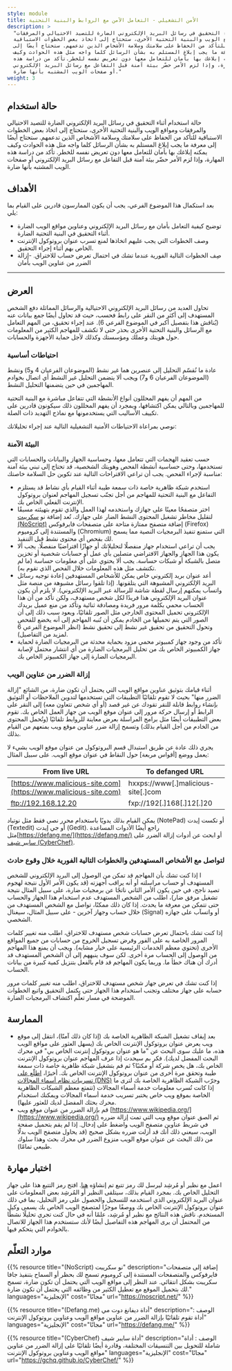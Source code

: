 ```yaml
---
style: module
title: الأمن التشغيلي - التعامل الآمن مع الروابط والبنية التحتية
description: >
  "أثناء التحقيق في رسائل البريد الإلكتروني الضارة للتصيد الاحتيالي والمرفقات
  ومواقع الويب والبنية التحتية الأخرى، ستحتاج إلى اتخاذ بعض الخطوات الاستباقية
  للتأكد من الحفاظ على سلامتك وسلامة الأشخاص الذين تدعمهم. ستحتاج أيضًا إلى
  معرفة ما يجب إبلاغ المستلم به بشأن الرسائل كلما واجه مثل هذه الحوادث وكيف
  يمكنه إبلاغك بها بأمان للتعامل معها دون تعريض نفسه للخطر.تأكد من دراسة هذه
  المهارة، وإذا لزم الأمر حضّر بيئة آمنة قبل التفاعل مع رسائل البريد الإلكتروني
  أو صفحات الويب المشتبه بأنها ضارة."
weight: 3
---
```


## حالة استخدام
حالة استخدام
أثناء التحقيق في رسائل البريد الإلكتروني الضارة للتصيد الاحتيالي والمرفقات ومواقع الويب والبنية التحتية الأخرى، ستحتاج إلى اتخاذ بعض الخطوات الاستباقية للتأكد من الحفاظ على سلامتك وسلامة الأشخاص الذين تدعمهم. ستحتاج أيضًا إلى معرفة ما يجب إبلاغ المستلم به بشأن الرسائل كلما واجه مثل هذه الحوادث وكيف يمكنه إبلاغك بها بأمان للتعامل معها دون تعريض نفسه للخطر.
تأكد من دراسة هذه المهارة، وإذا لزم الأمر حضّر بيئة آمنة قبل التفاعل مع رسائل البريد الإلكتروني أو صفحات الويب المشتبه بأنها ضارة.

## الأهداف 
بعد استكمال هذا الموضوع الفرعي، يجب أن يكون الممارسون قادرين على القيام بما يلي:

- توضيح كيفية التعامل بأمان مع رسائل البريد الإلكتروني وعناوين مواقع الويب الضارة أثناء التحقيق في البنية التحتية الضارة.
- وصف الخطوات التي يجب عليهم اتخاذها لمنع تسرب عنوان بروتوكول الإنترنت الخاص بهم أثناء إجراء التحقيق.
- صِف الخطوات التالية الفورية عندما تشك في احتمال تعرض حساب للاختراق.
-إزالة الضرر من عناوين الويب بأمان

---

## العرض  

تحاول العديد من رسائل البريد الإلكتروني الاحتيالية والرسائل المماثلة دفع الشخص المستهدف إلى أكثر من النقر على رابط فحسب، حيث قد تحاول أيضًا جمع بيانات عنه (يُناقش هذا بتفصيل أكبر في الموضوع الفرعي 6). عند إجراء تحقيق، من المهم التعامل مع الرسائل والبنية التحتية الأخرى بحذر حتى لا تكشف للمهاجم الكثير من المعلومات حول هويتك وعملك ومؤسستك وكذلك لأجل حماية الأجهزة والحسابات.


### احتياطات أساسية

عادة ما نُقسّم التحليل إلى عنصرين هما غير نشط (الموضوعان الفرعيان 4 و5) ونشط (الموضوعان الفرعيان 6 و7) ويجب ألا يتضمن التحليل غير النشط أي اتصال بخوادم المهاجمين في حين يتضمنها التحليل النشط.

من المهم أن يفهم المحللون أنواع الأنشطة التي تتفاعل مباشرة مع البنية التحتية للمهاجمين وبالتالي يمكن اكتشافها، وبمجرد أن يفهم المحللون ذلك سيكونون قادرين على تكييف الأساليب التي يستخدمونها مع نماذج التهديد ذات الصلة.

نوصي بمراعاة الاحتياطات الأمنية التشغيلية التالية عند إجراء تحليلاتك:

### البيئة الآمنة

حسب تعقيد الهجمات التي تتعامل معها، وحساسية الجهاز والبيانات والحسابات التي تستخدمها، وحتى حساسية أنشطة الفحص وهويتك الشخصية، قد تحتاج إلى تبني بيئة آمنة مناسبة لإجراء الفحص. يجب أن تراعي الاقتراحات التالية عند تكوين حل السلامة خاصتك:

- استخدم شبكة ظاهرية خاصة ذات سمعة طيبة أثناء القيام بأي نشاط قد يستلزم التفاعل مع البنية التحتية للمهاجم من أجل تجنّب تسجيل المهاجم لعنوان بروتوكول الإنترنت الفعلي الخاص بك. 
- اختر متصفحًا معينًا على جهازك واستخدمه لهذا العمل والذي تقوم بتهيئته مسبقًا لتقليل مخاطر تشغيل المحتوى النشط الضار على جهازك. تُعد إضافة نو [سكريبت (NoScript)](https://noscript.net/)  إضافة متصفح ممتازة متاحة على متصفحات فايرفوكس (Firefox) والمستندة إلى كروميوم (Chromium) التي ستمنع تنفيذ البرمجيات النصية مما يسمح لك بفحص أي محتوى نشط قبل التنفيذ. 
- يجب أن تراعي استخدام جهاز منفصلًا لتحليلاتك أو جهازًا افتراضيًا منفصلًا. يجب ألا يكون هذا الجهاز والجهاز الافتراضي متصلين بأي عمل أو حسابات شخصية أو تخزين متصل بالشبكة أو شبكات حساسة. يجب ألا يحتوي على أي معلومات حساسة (ما لم تكتشف مثل هذه المعلومات خلال الفحص الذي تقوم به). 
- أعد عنوان بريد إلكتروني خاص يمكن للأشخاص المستهدفين إعادة توجيه رسائل البريد الإلكتروني المشبوهة التي يتلقونها. (إذا تلقوا رسائل مشبوهة من منصة مثل واتسآب يمكنهم إرسال لقطة شاشة للرسالة عبر البريد الإلكتروني). لا يلزم أن يكون عنوان البريد الإلكتروني هذا فريدًا لكل شخص مستهدف، ولكن تأكد من أن هذا الحساب محمي بكلمة مرور فريدة ومصادقة ثنائية وتأكد من منع عميل بريدك الإلكتروني تحميل المحتوى الخارجي مثل الصور تلقائيًا، ويعود سبب ذلك إلى أن الصور التي يتم تحميلها من الخادم يمكن أن تُنبه المهاجم إلى أنه يخضع للفحص وتحول التحقيق من تحقيق غير نشط إلى تحقيق نشط (انظر الموضوع الفرعي 6 لمزيد من التفاصيل).
- تأكد من وجود جهاز كمبيوتر محمي مزود بحماية محدثة من البرمجيات الضارة لحماية جهاز الكمبيوتر الخاص بك من تحليل البرمجيات الضارة من أي انتشار محتمل لإصابة البرمجيات الضارة إلى جهاز الكمبيوتر الخاص بك.

### إزالة الضرر من عناوين الويب

أثناء قيامك بتوثيق عناوين مواقع الويب التي يحتمل أن تكون ضارة، من الشائع "إزالة الضرر منها" بحيث لا تقوم تلقائيًا التطبيقات التي تستخدمها لتدوين الملاحظات أو التوثيق بإنشاء روابط قابلة للنقر تقودك عن غير قصد (أو أي شخص تتعاون معه) إلى النقر على الرابط أو إرسال حركة مرور إلى عنوان موقع الويب من جهاز العمل الخاص بك. تقوم بعض التطبيقات أيضًا مثل برامج المراسلة بعرض معاينة للروابط تلقائيًا (وتُحمل المحتوى من الخادم من أجل القيام بذلك) وتسمح إزالة ضرر عناوين موقع ويب بمنعهم من القيام بذلك.

يجري ذلك عادة عن طريق استبدال قسم البروتوكول من عنوان موقع الويب بشيء لا يعمل ووضع [أقواس مربعة] حول النقاط في عنوان موقع الويب. على سبيل المثال: 



| From live URL                                                      | To defanged URL                   |
|--------------------------------------------------------------------|-----------------------------------|
| [https://www.malicious-site.com](https://www.malicious-site.com)   | hxxps://www[.]malicious-site[.]com |
| ftp://192.168.12.20                                                | fxp://192[.]168[.]12[.]20          |



يمكن القيام بذلك يدويًا باستخدام محرر نصي فقط مثل نوتباد (NotePad) أو تكست إيدت (Textedit) أو جي إيدت (Gedit). راجع أيضًا الأدوات المساعدة مثل[https://defang.me/](https://defang.me/)  أو ابحث عن أدوات إزالة الضرر على[ سايبر شيف (CyberChef)](https://gchq.github.io/CyberChef).


### لتواصل مع الأشخاص المستهدفين والخطوات التالية الفورية خلال وقوع حادث
ا
إذا كنت تشك بأن المهاجم قد تمكن من الوصول إلى البريد الإلكتروني للشخص المستهدف أو حساب مراسلته أو أنه يراقب أجهزته (قد يكون الأمر الأول نتيجة لهجوم تصيد ناجح، في حين يكون الأمر الثاني ناتجًا عن برمجيات ضارة، على سبيل المثال نتيجة تشغيل مرفق ضار)، اطلب من الشخص المستهدف عدم استخدام هذا الجهاز والحساب حتى تتمكن من معرفة ما يحدث. إذا كان ذلك ممكنًا، تواصل مع الشخص المستهدف من خلال حساب وجهاز آخرين - على سبيل المثال، سيغنال (Signal) أو واتسآب على جهازه الشخصي.

إذا كنت تشك باحتمال تعرض حسابات شخص مستهدف للاختراق، اطلب منه تغيير كلمات المرور الخاصة به على الفور وفرض تسجيل الخروج من حسابات من جميع المواقع الأخرى (تحتوي معظم الخدمات الرئيسية على خيار مشابه). ويجب أن يمنع هذا المهاجم من الوصول إلى الحساب مرة أخرى. لكن سوف ينبههم إلى أن الشخص المستهدف قد أدرك أن هناك خطأ ما. وربما يكون المهاجم قد قام بالفعل بتنزيل كمية كبيرة من بيانات الحساب.

إذا كنت تشك في تعرض جهاز شخص مستهدف للاختراق، اطلب منه تغيير كلمات مرور حسابه على جهاز مختلف وتجنب استخدام هذا الجهاز حتى يكتمل التحقيق واتبع الخطوات الموضحة في مسار تعلّم اكتشاف البرمجيات الضارة.


## الممارسة

- بعد إيقاف تشغيل الشبكة الظاهرية الخاصة بك (إذا كان ذلك آمنًا)، انتقل إلى موقع ويب يعرض عنوان بروتوكول الإنترنت الخاص بك (يسهل العثور على مواقع الويب هذه، ما عليك سوى البحث عن "ما هو عنوان بروتوكول إنترنت الخاص بي" في محرك البحث المفضل لديك). فكر بم سيحدث إذا عرف المهاجم عنوان بروتوكول الإنترنت الخاص بك، هل يخص شركة أو مكتبًا؟
ثم قم بتشغيل شبكة ظاهرية خاصة ذات سمعة طيبة وتحقق مرة أخرى من عنوان بروتوكول الإنترنت الخاص بك.
أخيرًا، [اطلّع على تسريبات نظام أسماء المجالات (DNS)](https://mullvad.net/en/help/all-about-dns-servers-and-privacy) وجرّب الشبكة الظاهرية الخاصة بك لترى ما إذا كانت تُسرب معلومات خدمة أسماء المجالات (تتمتع معظم الشبكات الظاهرية الخاصة بموقع ويب خاص يختبر تسريب خدمة أسماء المجالات ويمكنك استخدام محرك بحثك المفضل لديك للعثور عليها).
- قم بإزالة الضرر من عنوان موقع ويب [https://www.wikipedia.org/](https://www.wikipedia.org/) ثم الصق عنوان موقع ويب التي تمت إزالة ضرره في شريط عناوين متصفح الويب واضغط على إدخال. إذا لم يقم بتحميل صفحة الويب، سيعني ذلك أنك قد أزلت ضرره بشكل صحيح (قد يحاول متصفح الويب بدلًا من ذلك البحث عن عنوان موقع الويب منزوع الضرر في محرك بحث وهذا سلوك طبيعي تمامًا).
  
## اختبار مهارة

اعمل مع نظير أو مُرشِد ليرسل لك رمز تتبع تم إنشاؤه [هنا](https://canarytokens.org/generate#). افتح رمز التتبع هذا على جهاز التحليل الخاص بك. بمجرد القيام بذلك، سيتلقى النظير أو المُرشِد بعض المعلومات على عنوان البريد الإلكتروني الذي استخدمه للتسجيل والحصول على رمز التحليل، بما في ذلك عنوان بروتوكول الإنترنت الخاص بك ووصفًا موجزًا لمتصفح الويب الخاص بك يسمى وكيل المستخدم. ناقش هذه النتائج مع نظير أو مُرشِد، علمًا أنه في حال كنت تجري تحليلًا نشطًا من المحتمل أن يرى المهاجم هذه التفاصيل أيضًا لأنك ستستخدم هذا الجهاز للاتصال بالخوادم التي يتحكم فيها.

## موارد التعلّم

{{% resource title="(NoScript) نو سكريبت" description="إضافة إلى متصفحات فايرفوكس والمتصفحات المستندة إلى كروميوم تسمح لك بحظر أو السماح بتنفيذ جافا سكريبت بشكل انتقائي. عند النظر إلى مواقع الويب التي يحتمل أن تكون ضارة، تسمح لك بتحميل الموقع مع تعطيل الكثير من وظائفه التي يحتمل أن تكون ضارة." languages="الإنجليزية" cost="مجانًا" url="https://noscript.net/" %}}

{{% resource title="(Defang.me)  أداة ديفانغ دوت مي" description="الوصف : أداة تقوم تلقائيًا بإزالة الضرر من عناوين مواقع الويب وعناوين بروتوكول الإنترنت" languages="الإنجليزية" cost="مجانًا" url="https://defang.me/" %}}

{{% resource title="(CyberChef)  أداة سايبر شيف" description="الوصف : أداة شاملة للتحويل بين التنسيقات المختلفة، وقادرة أيضًا تلقائيًا على إزالة الضرر من عناوين مواقع الويب وعناوين بروتوكول الإنترنت" languages="الإنجليزية" cost="مجانًا" url="https://gchq.github.io/CyberChef/" %}}



